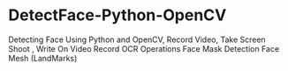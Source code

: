 # DetectFace-Python-OpenCV
Detecting Face Using Python and OpenCV, Record Video, Take Screen Shoot , Write On Video Record
OCR Operations
Face Mask Detection
Face Mesh (LandMarks)
